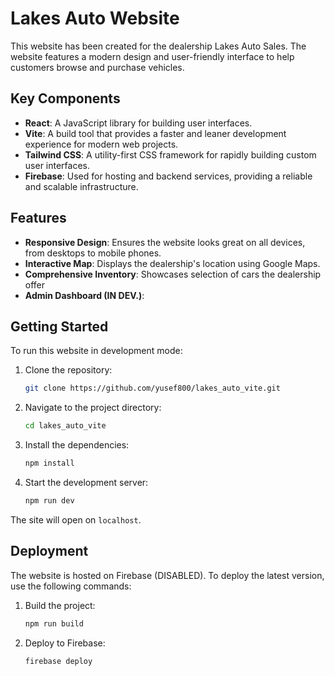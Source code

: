 # Lakes Auto Website

This website has been created for the dealership Lakes Auto Sales. The website features a modern design and user-friendly interface to help customers browse and purchase vehicles.

## Key Components

- **React**: A JavaScript library for building user interfaces.
- **Vite**: A build tool that provides a faster and leaner development experience for modern web projects.
- **Tailwind CSS**: A utility-first CSS framework for rapidly building custom user interfaces.
- **Firebase**: Used for hosting and backend services, providing a reliable and scalable infrastructure.

## Features

- **Responsive Design**: Ensures the website looks great on all devices, from desktops to mobile phones.
- **Interactive Map**: Displays the dealership's location using Google Maps.
- **Comprehensive Inventory**: Showcases selection of cars the dealership offer
- **Admin Dashboard (IN DEV.)**: 

## Getting Started

To run this website in development mode:

1. Clone the repository:
    ```bash
    git clone https://github.com/yusef800/lakes_auto_vite.git
    ```

2. Navigate to the project directory:
    ```bash
    cd lakes_auto_vite
    ```

3. Install the dependencies:
    ```bash
    npm install
    ```

4. Start the development server:
    ```bash
    npm run dev
    ```

The site will open on `localhost`.

## Deployment

The website is hosted on Firebase (DISABLED). To deploy the latest version, use the following commands:

1. Build the project:
    ```bash
    npm run build
    ```

2. Deploy to Firebase:
    ```bash
    firebase deploy
    ```

